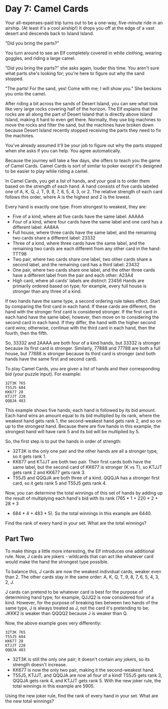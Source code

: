 # Day 7: Camel Cards

Your all-expenses-paid trip turns out to be a one-way, five-minute ride in an
airship. (At least it's a cool airship!) It drops you off at the edge of a vast
desert and descends back to Island Island.

"Did you bring the parts?"

You turn around to see an Elf completely covered in white clothing, wearing
goggles, and riding a large camel.

"Did you bring the parts?" she asks again, louder this time. You aren't sure
what parts she's looking for; you're here to figure out why the sand stopped.

"The parts! For the sand, yes! Come with me; I will show you." She beckons you
onto the camel.

After riding a bit across the sands of Desert Island, you can see what look like
very large rocks covering half of the horizon. The Elf explains that the rocks
are all along the part of Desert Island that is directly above Island Island,
making it hard to even get there. Normally, they use big machines to move the
rocks and filter the sand, but the machines have broken down because Desert
Island recently stopped receiving the parts they need to fix the machines.

You've already assumed it'll be your job to figure out why the parts stopped
when she asks if you can help. You agree automatically.

Because the journey will take a few days, she offers to teach you the game of
Camel Cards. Camel Cards is sort of similar to poker except it's designed to be
easier to play while riding a camel.

In Camel Cards, you get a list of hands, and your goal is to order them based on
the strength of each hand. A hand consists of five cards labeled one of A, K, Q,
J, T, 9, 8, 7, 6, 5, 4, 3, or 2. The relative strength of each card follows this
order, where A is the highest and 2 is the lowest.

Every hand is exactly one type. From strongest to weakest, they are:

- Five of a kind, where all five cards have the same label: AAAAA 
- Four of a kind, where four cards have the same label and one card has a
different label: AA8AA
- Full house, where three cards have the same label, and the remaining two cards
share a different label: 23332 
- Three of a kind, where three cards have the same label, and the remaining two
cards are each different from any other card in the hand: TTT98
- Two pair, where two cards share one label, two other cards share a second
label, and the remaining card has a third label: 23432
- One pair, where two cards share one label, and the other three cards have a
different label from the pair and each other: A23A4
- High card, where all cards' labels are distinct: 23456 Hands are primarily
ordered based on type; for example, every full house is stronger than any three
of a kind.

If two hands have the same type, a second ordering rule takes effect. Start by
comparing the first card in each hand. If these cards are different, the hand
with the stronger first card is considered stronger. If the first card in each
hand have the same label, however, then move on to considering the second card
in each hand. If they differ, the hand with the higher second card wins;
otherwise, continue with the third card in each hand, then the fourth, then the
fifth.

So, 33332 and 2AAAA are both four of a kind hands, but 33332 is stronger because
its first card is stronger. Similarly, 77888 and 77788 are both a full house,
but 77888 is stronger because its third card is stronger (and both hands have
the same first and second card).

To play Camel Cards, you are given a list of hands and their corresponding bid
(your puzzle input). For example:

```
32T3K 765
T55J5 684
KK677 28
KTJJT 220
QQQJA 483
```

This example shows five hands; each hand is followed by its bid amount. Each
hand wins an amount equal to its bid multiplied by its rank, where the weakest
hand gets rank 1, the second-weakest hand gets rank 2, and so on up to the
strongest hand. Because there are five hands in this example, the strongest hand
will have rank 5 and its bid will be multiplied by 5.

So, the first step is to put the hands in order of strength:

- 32T3K is the only one pair and the other hands are all a stronger type, so it
  gets rank 1.
- KK677 and KTJJT are both two pair. Their first cards both have the same label,
  but the second card of KK677 is stronger (K vs T), so KTJJT gets rank 2 and
  KK677 gets rank 3.
- T55J5 and QQQJA are both three of a kind. QQQJA has a stronger first card, so
  it gets rank 5 and T55J5 gets rank 4.

Now, you can determine the total winnings of this set of hands by adding up the
result of multiplying each hand's bid with its rank (765 * 1 + 220 * 2 + 28 * 3
+ 684 * 4 + 483 * 5). So the total winnings in this example are 6440.

Find the rank of every hand in your set. What are the total winnings?

## Part Two

To make things a little more interesting, the Elf introduces one additional
rule. Now, J cards are jokers - wildcards that can act like whatever card would
make the hand the strongest type possible.

To balance this, J cards are now the weakest individual cards, weaker even than
2. The other cards stay in the same order: A, K, Q, T, 9, 8, 7, 6, 5, 4, 3, 2,
J.

J cards can pretend to be whatever card is best for the purpose of determining
hand type; for example, QJJQ2 is now considered four of a kind. However, for the
purpose of breaking ties between two hands of the same type, J is always treated
as J, not the card it's pretending to be: JKKK2 is weaker than QQQQ2 because J
is weaker than Q.

Now, the above example goes very differently:

```
32T3K 765
T55J5 684
KK677 28
KTJJT 220
QQQJA 483
```

- 32T3K is still the only one pair; it doesn't contain any jokers, so its
  strength doesn't increase.
- KK677 is now the only two pair, making it the second-weakest hand.
- T55J5, KTJJT, and QQQJA are now all four of a kind! T55J5 gets rank 3, QQQJA
gets rank 4, and KTJJT gets rank 5. With the new joker rule, the total winnings
in this example are 5905.

Using the new joker rule, find the rank of every hand in your set. What are the
new total winnings?
